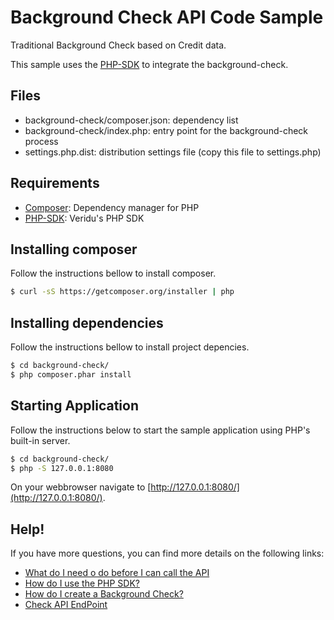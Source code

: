 # Background Check API Code Sample
Traditional Background Check based on Credit data.

This sample uses the [PHP-SDK](https://github.com/veridu/veridu-php) to integrate the background-check.

## Files
 * background-check/composer.json: dependency list
 * background-check/index.php: entry point for the background-check process
 * settings.php.dist: distribution settings file (copy this file to settings.php)

## Requirements
 * [Composer](https://getcomposer.org/): Dependency manager for PHP
 * [PHP-SDK](https://github.com/veridu/veridu-php): Veridu's PHP SDK

## Installing composer
Follow the instructions bellow to install composer.
```bash
$ curl -sS https://getcomposer.org/installer | php
```

## Installing dependencies
Follow the instructions bellow to install project depencies.
```bash
$ cd background-check/
$ php composer.phar install
```

## Starting Application
Follow the instructions below to start the sample application using PHP's built-in server.
```bash
$ cd background-check/
$ php -S 127.0.0.1:8080
```

On your webbrowser navigate to [http://127.0.0.1:8080/](http://127.0.0.1:8080/).

## Help!
If you have more questions, you can find more details on the following links:
 * [What do I need o do before I can call the API](https://veridu.com/wiki/What_do_I_need_to_do_before_I_can_call_the_API)
 * [How do I use the PHP SDK?](https://veridu.com/wiki/How_do_I_use_the_PHP_SDK%3F)
 * [How do I create a Background Check?](https://veridu.com/wiki/How_do_I_create_a_Background_Check%3F)
 * [Check API EndPoint](https://veridu.com/wiki/Check_Resource)
